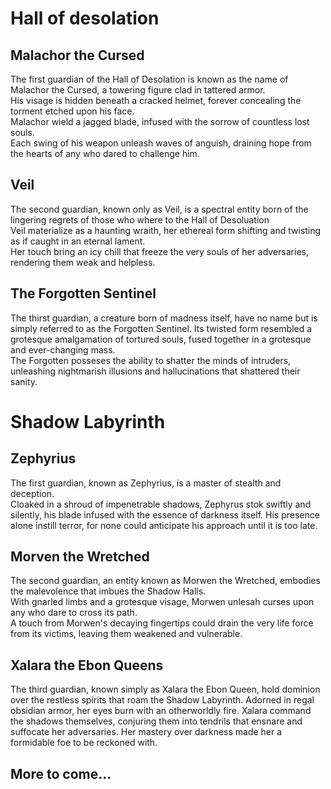 # Hall of desolation  

## Malachor the Cursed  

The first guardian of the Hall of Desolation is known as the name of Malachor the Cursed, a towering figure clad in tattered armor.  
His visage is hidden beneath a cracked helmet, forever concealing the torment etched upon his face.  
Malachor wield a jagged blade, infused with the sorrow of countless lost souls.  
Each swing of his weapon unleash waves of anguish, draining hope from the hearts of any who dared to challenge him.

## Veil  

The second guardian, known only as Veil, is a spectral entity born of the lingering regrets of those who where to the Hall of Desoluation  
Veil materialize as a haunting wraith, her ethereal form shifting and twisting as if caught in an eternal lament.  
Her touch bring an icy chill that freeze the very souls of her adversaries, rendering them weak and helpless.

## The Forgotten Sentinel  

The thirst guardian, a creature born of madness itself, have no name but is simply referred to as the Forgotten Sentinel. 
Its twisted form resembled a grotesque amalgamation of tortured souls, fused together in a grotesque and ever-changing mass.  
The Forgotten posseses the ability to shatter the minds of intruders, unleashing nightmarish illusions and hallucinations that shattered their sanity.

# Shadow Labyrinth  

## Zephyrius  

The first guardian, known as Zephyrius, is a master of stealth and deception.  
Cloaked in a shroud of impenetrable shadows, Zephyrus stok swiftly and silently, his blade infused with the essence of darkness itself.
His presence alone instill terror, for none could anticipate his approach until it is too late.

## Morven the Wretched

The second guardian, an entity known as Morwen the Wretched, embodies the malevolence that imbues the Shadow Halls.  
With gnarled limbs and a grotesque visage, Morwen unlesah curses upon any who dare to cross its path.  
A touch from Morwen's decaying fingertips could drain the very life force from its victims, leaving them weakened and vulnerable.

## Xalara the Ebon Queens

The third guardian, known simply as Xalara the Ebon Queen, hold dominion over the restless spirits that roam the Shadow Labyrinth. Adorned in regal obsidian armor, her eyes burn with an otherworldly fire. Xalara command the shadows themselves, conjuring them into tendrils that ensnare and suffocate her adversaries. Her mastery over darkness made her a formidable foe to be reckoned with.

## More to come...